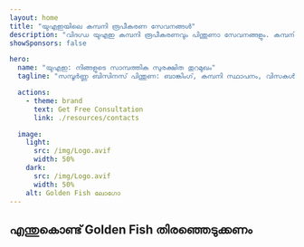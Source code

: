 ```yaml
---
layout: home
title: "യുഎഇയിലെ കമ്പനി രൂപീകരണ സേവനങ്ങൾ"
description: "വിദഗ്ധ യുഎഇ കമ്പനി രൂപീകരണവും പിന്തുണാ സേവനങ്ങളും. കമ്പനി സ്ഥാപനം, ബാങ്കിംഗ്, നികുതി, നിയമ, വിസ പരിഹാരങ്ങൾ. നിങ്ങളുടെ ബിസിനസ് സ്വപ്നങ്ങൾ യാഥാർത്ഥ്യമാക്കുന്നു."
showSponsors: false

hero:
  name: "യുഎഇ: നിങ്ങളുടെ സാമ്പത്തിക സുരക്ഷിത തുറമുഖം"
  tagline: "സമ്പൂർണ്ണ ബിസിനസ് പിന്തുണ: ബാങ്കിംഗ്, കമ്പനി സ്ഥാപനം, വിസകൾ. മുൻകൂർ ഫീസ് ഇല്ല - അംഗീകാരത്തിന് ശേഷം മാത്രം പണം നൽകുക."

  actions:
    - theme: brand
      text: Get Free Consultation
      link: ./resources/contacts

  image:
    light:
      src: /img/Logo.avif
      width: 50%
    dark:
      src: /img/Logo.avif
      width: 50%
    alt: Golden Fish ലോഗോ
---
```


<FeatureCards :features="[
  {
    title: 'കമ്പനി സ്ഥാപന മാർഗ്ഗനിർദ്ദേശം',
    details: 'Free Zone, Offshore, Mainland, Branch എന്നിവയിൽ കമ്പനികൾ സ്ഥാപിക്കുന്നതിനുള്ള സമ്പൂർണ്ണ മാർഗ്ഗനിർദ്ദേശം.',
    items: [
      'Free Zones, Mainland-ൽ **100% വിദേശ ഉടമസ്ഥത** ലഭ്യമാണ്',
      'കുറഞ്ഞ നികുതി നിരക്കുകൾ - 9% കോർപ്പറേറ്റ് നികുതി മാത്രം',
      'കറൻസി നിയന്ത്രണങ്ങൾ ഇല്ല - എളുപ്പത്തിലുള്ള മൂലധന തിരിച്ചെടുക്കൽ'
    ],
    linkText: 'Read More',
    link: './uae-business/company-registration/overview',
    icon: {
      light: '/img/iStock-2051326997.avif',
      dark: '/img/iStock-1448478309.jpg',
      alt: 'കമ്പനി സ്ഥാപന മാർഗ്ഗനിർദ്ദേശം'
    }
  },
  {
    title: 'ബാങ്ക് അക്കൗണ്ട് തുറക്കൽ',
    details: 'യുഎഇയിലെ വിശ്വസനീയമായ ബാങ്കുകളിൽ ബിസിനസ് അല്ലെങ്കിൽ വ്യക്തിഗത ബാങ്ക് അക്കൗണ്ടുകൾ എളുപ്പത്തിൽ തുറക്കാം.',
    items: [
      'കോർപ്പറേറ്റ് ബാങ്ക് അക്കൗണ്ട് അംഗീകാരം ഗ്യാരണ്ടി',
      '90% വിജയ നിരക്ക്',
      '**മുൻകൂർ ഫീസ് ഇല്ല** - അംഗീകാരത്തിന് ശേഷം മാത്രം പണം നൽകുക',
    ],
    linkText: 'Read More',
    link: './uae-business/offer/banking/',
    icon: {
      light: '/img/iStock-2153786564.avif',
      dark: '/img/iStock-2166793628.avif',
      alt: 'ബാങ്കിംഗ് സേവനങ്ങൾ'
    }
  },
  {
    title: 'Golden Visa & താമസാനുമതി',
    details: 'സുഗമമായ അപേക്ഷാ പ്രക്രിയയിലൂടെ ദീർഘകാല താമസത്തിനായി യുഎഇ **Golden Visa** നേടുക.',
    items: [
      '**6 മാസം കൂടുമ്പോൾ യുഎഇയിൽ പ്രവേശിക്കേണ്ട ആവശ്യമില്ല**',
      '98% വിജയ നിരക്ക്',
      '**മുൻകൂർ ഫീസ് ഇല്ല** - അംഗീകാരത്തിന് ശേഷം മാത്രം പണം നൽകുക',
    ],
    linkText: 'Read More',
    link: './uae-business/offer/golden-visa/',
    icon: {
      light: '/img/iStock-1312241253.avif',
      dark: '/img/ILONMASKID.webp',
      alt: 'വിസ സേവനങ്ങൾ'
    }
  },
]" />

<FeatureCards :features="[
  {
    title: 'അനുസരണ സേവനങ്ങൾ',
    details: 'ESR റിപ്പോർട്ടുകളും UBO ഫയലിംഗുകളും ഉൾപ്പെടെയുള്ള സങ്കീർണ്ണമായ യുഎഇ നിയന്ത്രണ ആവശ്യകതകളിലൂടെ ഞങ്ങളുടെ വിദഗ്ധർ നിങ്ങളെ നയിക്കുന്നു.',
    items: [],
    linkText: 'Read More',
    link: './uae-business/company-registration/ubo',
    icon: {
      light: '/img/iStock-1299393716.avif',
      dark: '/img/iStock-2149731304.avif',
      alt: 'അനുസരണ സേവനങ്ങൾ'
    }
  },
  {
    title: 'കോർപ്പറേറ്റ് നികുതി & VAT',
    details: 'ഫെഡറൽ ടാക്സ് അതോറിറ്റി (FTA) യുമായുള്ള കോർപ്പറേറ്റ് നികുതി, VAT ബാധ്യതകൾ പാലിക്കുന്നതിന് വിദഗ്ധ ഉപദേശം.',
    items: [],
    linkText: 'Read More',
    link: './uae-business/company-registration/accounting-legal',
    icon: {
      light: '/img/iStock-1018285934.avif',
      dark: '/img/iStock-584576538.avif',
      alt: 'നികുതി സേവനങ്ങൾ'
    }
  },
  {
    title: 'നിയമ സേവനങ്ങൾ',
    details: 'M&As, കോർപ്പറേറ്റ് പുനഃസംഘടന, ധനസഹായം, തർക്ക പരിഹാരം എന്നിവയെക്കുറിച്ച് യുഎഇ നിയമങ്ങളിൽ നിയമ ടീം ഉപദേശിക്കുന്നു.',
    items: [],
    linkText: 'Read More',
    link: './uae-business/company-registration/Protect-Your-Business',
    icon: {
      light: '/img/iStock-650045508.avif',
      dark: '/img/iStock-1498627598.avif',
      alt: 'നിയമ സേവനങ്ങൾ'
    }
  },
  {
    title: 'അക്കൗണ്ടിംഗ് & പേറോൾ',
    details: 'ഞങ്ങളുടെ അക്കൗണ്ടന്റുമാർ ബുക്ക്കീപ്പിംഗ്, റീകൺസിലിയേഷൻ, പേറോൾ, ഓഡിറ്റ് പിന്തുണ എന്നിവ നൽകി സാമ്പത്തിക കാര്യങ്ങൾ കൈകാര്യം ചെയ്യുന്നു, നിയമന ചെലവുകൾ ലാഭിക്കുന്നു.',
    items: [],
    linkText: 'Read More',
    link: './resources/contacts',
    icon: {
      light: '/img/iStock-1022793868.avif',
      dark: '/img/iStock-1320130292.jpg',
      alt: 'അക്കൗണ്ടിംഗ് സേവനങ്ങൾ'
    }
  }
]" />

## എന്തുകൊണ്ട് Golden Fish തിരഞ്ഞെടുക്കണം

<BenefitsList :features="[
{
 icon: '💰',
 title: 'വിജയാധിഷ്ഠിത ഫീസ്',
 text: '**മുൻകൂർ ഫീസ് ഇല്ല - അംഗീകാരത്തിന് ശേഷം മാത്രം പണം നൽകുക.** പൂർണ്ണ സുതാര്യത, മറഞ്ഞിരിക്കുന്ന ചെലവുകൾ ഇല്ല.'
},
{
 icon: '🔄',
 title: 'ബഹുവിധ പരിഹാരങ്ങൾ',
 text: 'പ്രാദേശിക, അന്തർദേശീയ ബാങ്കുകളിലേക്ക് പ്രവേശനം. പ്രാഥമിക അപേക്ഷ നിരസിക്കപ്പെട്ടാൽ ബദൽ ഓപ്ഷനുകൾ.'
},
{
 icon: '🏦',
 title: 'ബാങ്ക് ബന്ധങ്ങൾ',
 text: 'പ്രമുഖ UAE, അന്തർദേശീയ ബാങ്കുകളുമായി ശക്തമായ പങ്കാളിത്തം. അംഗീകാര സാധ്യത പരമാവധി ആക്കാൻ ഒന്നിലധികം ബാങ്കുകളിലേക്ക് അപേക്ഷകൾ.'
},
{
 icon: '📊',
 title: 'സമ്പൂർണ്ണ മാനേജ്മെന്റ്',
 text: 'രേഖകൾ മുതൽ അക്കൗണ്ട് സജീവമാക്കൽ വരെ എൻഡ്-ടു-എൻഡ് കൈകാര്യം ചെയ്യൽ, ആഴ്ചതോറും പുരോഗതി അപ്ഡേറ്റുകൾ, നേരിട്ടുള്ള ബാങ്ക് ആശയവിനിമയം.'
},
{
 icon: '📝',
 title: 'പ്രൊഫഷണൽ ഡോക്യുമെന്റേഷൻ',
 text: 'ഞങ്ങളുടെ ടീം സമഗ്രമായ ബിസിനസ് പ്ലാനുകൾ തയ്യാറാക്കുകയും എല്ലാ കംപ്ലയൻസ് രേഖകളും കൈകാര്യം ചെയ്യുകയും ചെയ്യുന്നു.'
},
{
 icon: '🤝',
 title: 'തുടർച്ചയായ പിന്തുണ',
 text: 'അക്കൗണ്ട് തുറന്നതിന് ശേഷം ബാങ്കിംഗ് പ്രവർത്തനങ്ങളിലും കംപ്ലയൻസ് ആവശ്യകതകളിലും തുടർച്ചയായ സഹായം.'
}
]" />

<!-- ## Get Started Now - Free Initial Consultation

<div id="contact-form"></div>

<video  autoplay muted playsinline style="padding: 80px" >
  <source src="/img/iStock-2185906461.mp4" type="video/mp4">
</video>

<ContactFormModal formName="Home page" buttonText="Get a free consultation"
:services="['📝 Company registration', '🏧 Opening bank accounts', '🪪 EID & Golden Visa', 'Other Services']"/> -->

<!-- <br>

# Success Stories

<br>

<ImageGrid :images="[
  { src: '/img/iStock-1945498989.avif', href: './immigration.md', alt: 'UAE കുടിയേറ്റം' },
  { src: '/img/iStock-1965736217.avif', href: './immigration.md', alt: 'UAE കുടിയേറ്റം' },
]"/> -->